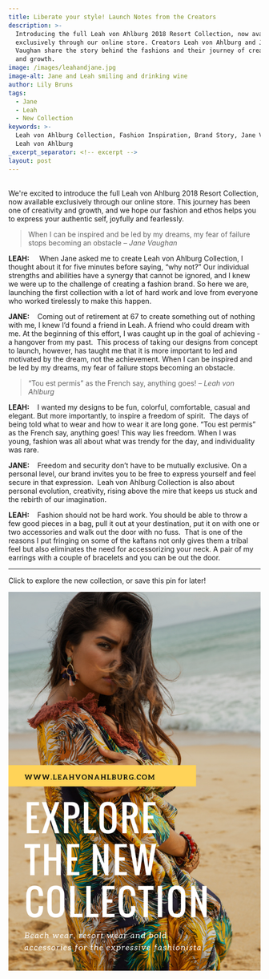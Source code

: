 ```yaml
---
title: Liberate your style! Launch Notes from the Creators
description: >-
  Introducing the full Leah von Ahlburg 2018 Resort Collection, now available
  exclusively through our online store. Creators Leah von Ahlburg and Jane
  Vaughan share the story behind the fashions and their journey of creativity
  and growth.
image: /images/leahandjane.jpg
image-alt: Jane and Leah smiling and drinking wine
author: Lily Bruns
tags:
  - Jane
  - Leah
  - New Collection
keywords: >-
  Leah von Ahlburg Collection, Fashion Inspiration, Brand Story, Jane Vaughan,
  Leah von Ahlburg
_excerpt_separator: <!-- excerpt -->
layout: post
---
```


<br>We're excited to introduce the full Leah von Ahlburg 2018 Resort Collection, now available exclusively through our online store. This journey has been one of creativity and growth, and we hope our fashion and ethos helps you to express your authentic self, joyfully and fearlessly.
<!--base32-41jqgrv5e9r7880-base32-->

> When I can be inspired and be led by my dreams, my fear of failure stops becoming an obstacle <cite>&ndash; Jane Vaughan</cite>

**LEAH:** &nbsp; &nbsp; When Jane asked me to create Leah von Ahlburg Collection, I thought about it for five minutes before saying, “why not?” Our individual strengths and abilities have a synergy that cannot be ignored, and I knew we were up to the challenge of creating a fashion brand. So here we are, launching the first collection with a lot of hard work and love from everyone who worked tirelessly to make this happen.

**JANE:** &nbsp; &nbsp;Coming out of retirement at 67 to create something out of nothing with me, I knew I’d found a friend in Leah. A friend who could dream with me. At the beginning of this effort, I was caught up in the goal of achieving - a hangover from my past. &nbsp;This process of taking our designs from concept to launch, however, has taught me that it is more important to led and motivated by the dream, not the achievement. When I can be inspired and be led by my dreams, my fear of failure stops becoming an obstacle.

> “Tou est permis” as the French say, anything goes! <cite>&ndash; Leah von Ahlburg</cite>

**LEAH:** &nbsp; &nbsp;I wanted my designs to be fun, colorful, comfortable, casual and elegant. But more importantly, to inspire a freedom of spirit. &nbsp;The days of being told what to wear and how to wear it are long gone. “Tou est permis” as the French say, anything goes! This way lies freedom. When I was young, fashion was all about what was trendy for the day, and individuality was rare.

**JANE:** &nbsp; &nbsp;Freedom and security don’t have to be mutually exclusive. On a personal level, our brand invites you to be free to express yourself and feel secure in that expression. &nbsp;Leah von Ahlburg Collection is also about personal evolution, creativity, rising above the mire that keeps us stuck and the rebirth of our imagination.

**LEAH:** &nbsp; &nbsp;Fashion should not be hard work. You should be able to throw a few good pieces in a bag, pull it out at your destination, put it on with one or two accessories and walk out the door with no fuss. &nbsp;That is one of the reasons I put fringing on some of the kaftans not only gives them a tribal feel but also eliminates the need for accessorizing your neck. A pair of my earrings with a couple of bracelets and you can be out the door.

---

Click to explore the new collection, or save this pin for later!

[![LVA New Collection - Woman wearing colorful kaftan on the beach](/images/lvanewcollectionbeachpin.png)](https://leahvonahlburg.com/collections)